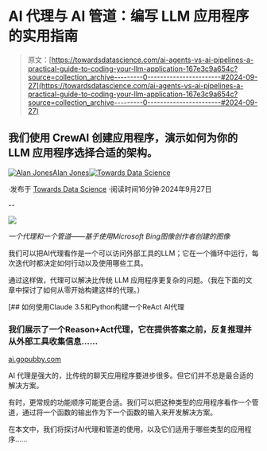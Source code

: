 # AI 代理与 AI 管道：编写 LLM 应用程序的实用指南

> 原文：[https://towardsdatascience.com/ai-agents-vs-ai-pipelines-a-practical-guide-to-coding-your-llm-application-167e3c9a654c?source=collection_archive---------0-----------------------#2024-09-27](https://towardsdatascience.com/ai-agents-vs-ai-pipelines-a-practical-guide-to-coding-your-llm-application-167e3c9a654c?source=collection_archive---------0-----------------------#2024-09-27)

## 我们使用 CrewAI 创建应用程序，演示如何为你的 LLM 应用程序选择合适的架构。

[![Alan Jones](../Images/359379fab1d6685ff08080b98173e67c.png)](https://medium.com/@alan-jones?source=post_page---byline--167e3c9a654c--------------------------------)[Alan Jones](https://medium.com/@alan-jones?source=post_page---byline--167e3c9a654c--------------------------------)[![Towards Data Science](../Images/a6ff2676ffcc0c7aad8aaf1d79379785.png)](https://towardsdatascience.com/?source=post_page---byline--167e3c9a654c--------------------------------)[](https://towardsdatascience.com/?source=post_page---byline--167e3c9a654c--------------------------------)

·发布于 [Towards Data Science](https://towardsdatascience.com/?source=post_page---byline--167e3c9a654c--------------------------------) ·阅读时间16分钟·2024年9月27日

--

![](../Images/d1e3e8a9b817c1093887c24be42388e5.png)

*一个代理和一个管道——基于使用Microsoft Bing图像创作者创建的图像*

我们可以把AI代理看作是一个可以访问外部工具的LLM；它在一个循环中运行，每次迭代时都决定如何行动以及使用哪些工具。

通过这样做，代理可以解决比传统 LLM 应用程序更复杂的问题。（我在下面的文章中探讨了如何从零开始构建这样的代理。）

[](https://ai.gopubby.com/how-to-build-a-react-ai-agent-with-claude-3-5-and-python-95423f798640?source=post_page-----167e3c9a654c--------------------------------) [## 如何使用Claude 3.5和Python构建一个ReAct AI代理

### 我们展示了一个Reason+Act代理，它在提供答案之前，反复推理并从外部工具收集信息……

[ai.gopubby.com](https://ai.gopubby.com/how-to-build-a-react-ai-agent-with-claude-3-5-and-python-95423f798640?source=post_page-----167e3c9a654c--------------------------------)

AI 代理是强大的，比传统的聊天应用程序要进步很多。但它们并不总是最合适的解决方案。

有时，更常规的功能顺序可能更合适。我们可以把这种类型的应用程序看作一个管道，通过将一个函数的输出作为下一个函数的输入来开发解决方案。

在本文中，我们将探讨AI代理和管道的使用，以及它们适用于哪些类型的应用程序……
